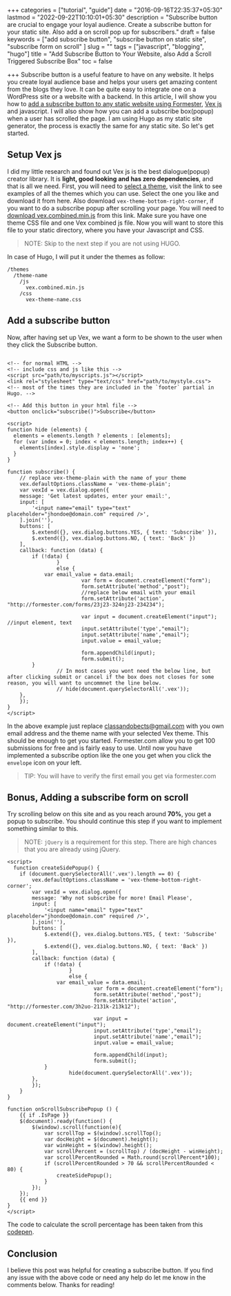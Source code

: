 +++
categories = ["tutorial", "guide"]
date = "2016-09-16T22:35:37+05:30"
lastmod = "2022-09-22T10:10:01+05:30"
description = "Subscribe button are crucial to engage your loyal audience. Create a subscribe button for your static site. Also add a on scroll pop up for subscribers."
draft = false
keywords = ["add subscribe button",
  "subscribe button on static site",
  "subscribe form on scroll"
]
slug = ""
tags = ["javascript", "blogging", "hugo"]
title = "Add Subscribe Button to Your Website, also Add a Scroll Triggered Subscribe Box"
toc = false

+++
Subscribe button is a useful feature to have on any website. It helps you create loyal audience base and helps your users get amazing content from the blogs they love. It can be quite easy to integrate one on a WordPress site or a website with a backend. In this article, I will show you how to [add a subscribe button to any static website using Formester](https://Formester.com), [Vex js](https://github.com/hubspot/vex) and javascript. I will also show how you can add a subscribe box(popup) when a user has scrolled the page. I am using Hugo as my static site generator, the process is exactly the same for any static site. So let's get started.

## Setup Vex js

I did my little research and found out Vex js is the best dialogue(popup) creator library. It is **light, good looking and has zero dependencies**, and that is all we need. First, you will need to [select a theme](http://github.hubspot.com/vex/api/themes/), visit the link to see examples of all the themes which you can use. Select the one you like and download it from here. Also download `vex-theme-bottom-right-corner`, if you want to do a subscribe popup after scrolling your page. You will need to [download vex.combined.min.js](https://github.com/HubSpot/vex/tree/master/dist/js) from this link. Make sure you have one theme CSS file and one Vex combined js file. Now you will want to store this file to your static directory, where you have your Javascript and CSS.

> NOTE: Skip to the next step if you are not using HUGO.

In case of Hugo, I will put it under the themes as follow:
```
/themes
  /theme-name
    /js
      vex.combined.min.js
    /css
      vex-theme-name.css
```

## Add a subscribe button

Now, after having set up Vex, we want a form to be shown to the user when  they click the Subscribe button.

```

<!-- for normal HTML -->
<!-- include css and js like this -->
<script src="path/to/myscripts.js"></script>
<link rel="stylesheet" type="text/css" href="path/to/mystyle.css">
<!-- most of the times they are included in the `footer` partial in Hugo. -->
```

```
<!-- Add this button in your html file -->
<button onclick="subscribe()">Subscribe</button>

<script>
function hide (elements) {
  elements = elements.length ? elements : [elements];
  for (var index = 0; index < elements.length; index++) {
    elements[index].style.display = 'none';
  }
}

function subscribe() {
    // replace vex-theme-plain with the name of your theme
    vex.defaultOptions.className = 'vex-theme-plain';
    var vexId = vex.dialog.open({
    message: 'Get latest updates, enter your email:',
    input: [
        '<input name="email" type="text" placeholder="jhondoe@domain.com" required />',
    ].join(''),
    buttons: [
        $.extend({}, vex.dialog.buttons.YES, { text: 'Subscribe' }),
        $.extend({}, vex.dialog.buttons.NO, { text: 'Back' })
    ],
    callback: function (data) {
        if (!data) {
                }
                else {
            var email_value = data.email;
                        var form = document.createElement("form");
                        form.setAttribute('method',"post");
                        //replace below email with your email
                        form.setAttribute('action', "http://formester.com/forms/23j23-324nj23-234234");

                        var input = document.createElement("input"); //input element, text
                        input.setAttribute('type',"email");
                        input.setAttribute('name',"email");
                        input.value = email_value;

                        form.appendChild(input);
                        form.submit();
        }
                // In most cases you wont need the below line, but after clicking submit or cancel if the box does not closes for some reason, you will want to uncommnet the line below.
                // hide(document.querySelectorAll('.vex'));
    },
    });
}
</script>
```

In the above example just replace classandobects@gmail.com with you own email address and the theme name with your selected Vex theme. This should be enough to get you started. Formester.com allow you to get 100 submissions for free and is fairly easy to use. Until now you have implemented a subscribe option like the one you get when you click the `envelope` icon on your left.

> TIP: You will have to verify the first email you get via formester.com

## Bonus, Adding a subscribe form on scroll

Try scrolling below on this site and as you reach around **70%**, you get a popup to subscribe. You should continue this step if you want to implement something similar to this.

> NOTE: `jQuery` is a requirement for this step. There are high chances that you are already using jQuery.

```
<script>
  function createSidePopup() {
    if (document.querySelectorAll('.vex').length == 0) {
        vex.defaultOptions.className = 'vex-theme-bottom-right-corner';
        var vexId = vex.dialog.open({
        message: 'Why not subscribe for more! Email Please',
        input: [
            '<input name="email" type="text" placeholder="jhondoe@domain.com" required />',
        ].join(''),
        buttons: [
            $.extend({}, vex.dialog.buttons.YES, { text: 'Subscribe' }),
            $.extend({}, vex.dialog.buttons.NO, { text: 'Back' })
        ],
        callback: function (data) {
            if (!data) {
                    }
                    else {
                var email_value = data.email;
                            var form = document.createElement("form");
                            form.setAttribute('method',"post");
                            form.setAttribute('action', "http://formester.com/3h2uo-2131k-213k12");

                            var input = document.createElement("input");
                            input.setAttribute('type',"email");
                            input.setAttribute('name',"email");
                            input.value = email_value;

                            form.appendChild(input);
                            form.submit();
            }
                    hide(document.querySelectorAll('.vex'));
        },
        });
    }
}

function onScrollSubscribePopup () {
    {{ if .IsPage }}
    $(document).ready(function() {
        $(window).scroll(function(e){
            var scrollTop = $(window).scrollTop();
            var docHeight = $(document).height();
            var winHeight = $(window).height();
            var scrollPercent = (scrollTop) / (docHeight - winHeight);
            var scrollPercentRounded = Math.round(scrollPercent*100);
            if (scrollPercentRounded > 70 && scrollPercentRounded <     80) {
                createSidePopup();
            }
        });
    });
    {{ end }}
}
</script>
```

The code to calculate the scroll percentage has been taken from this [codepen](https://codepen.io/achudars/pen/Cpast).

## Conclusion

I believe this post was helpful for creating a subscribe button. If you find any issue with the above code or need any help do let me know in the comments below. Thanks for reading!
